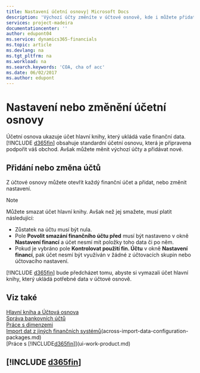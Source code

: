 ```yaml
---
title: Nastavení účetní osnovy| Microsoft Docs
description: 'Výchozí účty změníte v účtové osnově, kde i můžete přidat nové účty.'
services: project-madeira
documentationcenter: ''
author: edupont04
ms.service: dynamics365-financials
ms.topic: article
ms.devlang: na
ms.tgt_pltfrm: na
ms.workload: na
ms.search.keywords: 'COA, cha of acc'
ms.date: 06/02/2017
ms.author: edupont
---
```

# <a name="setting-up-or-changing-the-chart-of-accounts"></a>Nastavení nebo změnění účetní osnovy
Účetní osnova ukazuje účet hlavní knihy, který ukládá vaše finanční data. [!INCLUDE [d365fin](includes/d365fin_md.md)] obsahuje standardní účetní osnovu, která je připravena podpořit váš obchod.
Avšak můžete měnit výchozí účty a přidávat nové.  

## <a name="adding-or-changing-accounts"></a>Přidání nebo změna účtů
Z účtové osnovy můžete otevřít každý finanční účet a přidat, nebo změnit nastavení.

> [!NOTE]  
>   Můžete smazat účet hlavní knihy. Avšak než jej smažete, musí platit následující:  

* Zůstatek na účtu musí být nula.  
* Pole **Povolit smazání finančního účtu před** musí být nastaveno v okně **Nastavení financí** a účet nesmí mít položky toho data či po něm.  
* Pokud je vybráno pole **Kontrolovat použití fin. Účtu** v okně **Nastavení financí**, pak účet nesmí být využíván v žádné z účtovacích skupin nebo účtovacího nastavení.  

[!INCLUDE [d365fin](includes/d365fin_md.md)] bude předcházet tomu, abyste si vymazali účet hlavní knihy, který ukládá potřebné data v účtové osnově.  

## <a name="see-also"></a>Viz také
[Hlavní kniha a Účtová osnova](finance-general-ledger.md)  
[Správa bankovních účtů](bank-manage-bank-accounts.md)  
[Práce s dimenzemi](finance-dimensions.md)  
[Import dat z jiných finančních systémů](across-import-data-configuration-packages.md)(across-import-data-configuration-packages.md)  
[Práce s [!INCLUDE[d365fin](includes/d365fin_md.md)]](ui-work-product.md)  

## [!INCLUDE [d365fin](includes/free_trial_md.md)]
